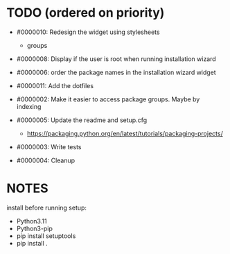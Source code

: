 






# TODO (ordered on priority)

- #0000010: Redesign the widget using stylesheets
  - groups 
- #0000008: Display if the user is root when running installation wizard
- #0000006: order the package names in the installation wizard widget
- #0000011: Add the dotfiles

- #0000002: Make it easier to access package groups. Maybe by indexing
- #0000005: Update the readme and setup.cfg
  - https://packaging.python.org/en/latest/tutorials/packaging-projects/
- #0000003: Write tests
- #0000004: Cleanup




# NOTES

install before running setup:
- Python3.11
- Python3-pip
- pip install setuptools
- pip install .

